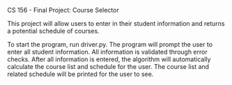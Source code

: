 CS 156 - Final Project: Course Selector 

This project will allow users to enter in their student information and returns a potential schedule of courses. 

To start the program, run driver.py. The program will prompt the user to enter all student information. All information is validated through error checks.
After all information is entered, the algorithm will automatically calculate the course list and schedule for the user.
The course list and related schedule will be printed for the user to see.
